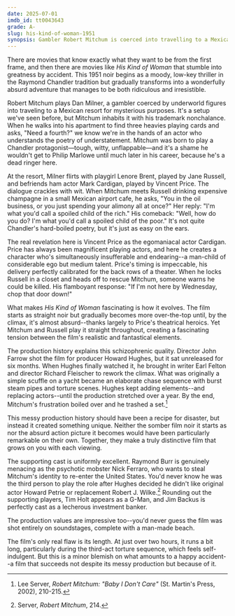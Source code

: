 ```yaml
---
date: 2025-07-01
imdb_id: tt0043643
grade: A-
slug: his-kind-of-woman-1951
synopsis: Gambler Robert Mitchum is coerced into travelling to a Mexican resort where he flirts with singer Jane Russell and befriends actor Vincent Price only to discover he's part of deported gangster Raymond Burr's deadly plot to reenter the United States.
---
```


There are movies that know exactly what they want to be from the first frame, and then there are movies like _His Kind of Woman_ that stumble into greatness by accident. This 1951 noir begins as a moody, low-key thriller in the Raymond Chandler tradition but gradually transforms into a wonderfully absurd adventure that manages to be both ridiculous and irresistible.

Robert Mitchum plays Dan Milner, a gambler coerced by underworld figures into traveling to a Mexican resort for mysterious purposes. It's a setup we've seen before, but Mitchum inhabits it with his trademark nonchalance. When he walks into his apartment to find three heavies playing cards and asks, "Need a fourth?" we know we're in the hands of an actor who understands the poetry of understatement. Mitchum was born to play a Chandler protagonist—tough, witty, unflappable—and it's a shame he wouldn't get to Philip Marlowe until much later in his career, because he's a dead ringer here.

At the resort, Milner flirts with playgirl Lenore Brent, played by Jane Russell, and befriends ham actor Mark Cardigan, played by Vincent Price. The dialogue crackles with wit. When Mitchum meets Russell drinking expensive champagne in a small Mexican airport cafe, he asks, "You in the oil business, or you just spending your alimony all at once?" Her reply: "I'm what you'd call a spoiled child of the rich." His comeback: "Well, how do you do? I'm what you'd call a spoiled child of the poor." It's not quite Chandler's hard-boiled poetry, but it's just as easy on the ears.

The real revelation here is Vincent Price as the egomaniacal actor Cardigan. Price has always been magnificent playing actors, and here he creates a character who's simultaneously insufferable and endearing--a man-child of considerable ego but medium talent. Price's timing is impeccable, his delivery perfectly calibrated for the back rows of a theater. When he locks Russell in a closet and heads off to rescue Mitchum, someone warns he could be killed. His flamboyant response: "If I'm not here by Wednesday, chop that door down!" 

What makes _His Kind of Woman_ fascinating is how it evolves. The film starts as straight noir but gradually becomes more over-the-top until, by the climax, it's almost absurd--thanks largely to Price's theatrical heroics. Yet Mitchum and Russell play it straight throughout, creating a fascinating tension between the film's realistic and fantastical elements.

The production history explains this schizophrenic quality. Director John Farrow shot the film for producer Howard Hughes, but it sat unreleased for six months. When Hughes finally watched it, he brought in writer Earl Felton and director Richard Fleischer to rework the climax. What was originally a simple scuffle on a yacht became an elaborate chase sequence with burst steam pipes and torture scenes. Hughes kept adding elements--and replacing actors--until the production stretched over a year. By the end, Mitchum's frustration boiled over and he trashed a set.[^1]

This messy production history should have been a recipe for disaster, but instead it created something unique. Neither the somber film noir it starts as nor the absurd action picture it becomes would have been particularly remarkable on their own. Together, they make a truly distinctive film that grows on you with each viewing.

The supporting cast is uniformly excellent. Raymond Burr is genuinely menacing as the psychotic mobster Nick Ferraro, who wants to steal Mitchum's identity to re-enter the United States. You'd never know he was the third person to play the role after Hughes decided he didn't like original actor Howard Petrie or replacement Robert J. Wilke.[^2] Rounding out the supporting players, Tim Holt appears as a G-Man, and Jim Backus is perfectly cast as a lecherous investment banker. 

The production values are impressive too--you'd never guess the film was shot entirely on soundstages, complete with a man-made beach.

The film's only real flaw is its length. At just over two hours, it runs a bit long, particularly during the third-act torture sequence, which feels self-indulgent. But this is a minor blemish on what amounts to a happy accident--a film that succeeds not despite its messy production but because of it.


[^1]: Lee Server, _Robert Mitchum: "Baby I Don't Care"_ (St. Martin's Press, 2002), 210-215.
[^2]: Server, _Robert Mitchum_, 214.